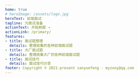 ```yaml
---
home: true
# heroImage: /assets/logo.jpg
heroText: 前端面试
tagline: 为面试准备
actionText: 开始刷题 →
actionLink: /primary/
features:
- title: 面试题整理
  details: 整理收集的各种前端面试题
- title: 大厂面试题
  details: 整理收集大厂的各种前端面试题
- title: 面试技巧
  details: 面试技巧分享
footer: Copyright © 2021-present sanyuefeng - myzony@qq.com
---
```

